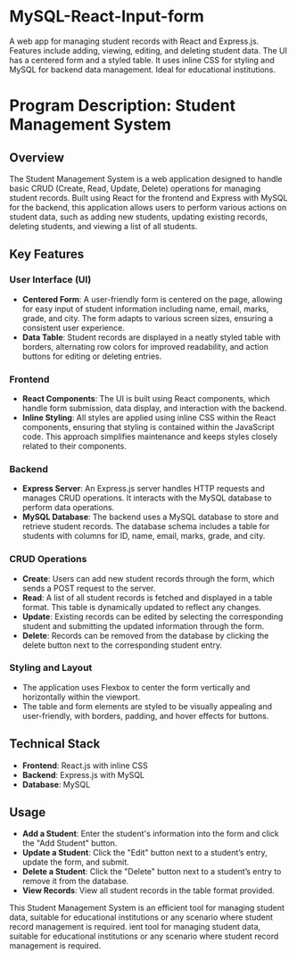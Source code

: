 # MySQL-React-Input-form
A web app for managing student records with React and Express.js. Features include adding, viewing, editing, and deleting student data. The UI has a centered form and a styled table. It uses inline CSS for styling and MySQL for backend data management. Ideal for educational institutions.

# Program Description: Student Management System

## Overview
The Student Management System is a web application designed to handle basic CRUD 
(Create, Read, Update, Delete) operations for managing student records. Built using 
React for the frontend and Express with MySQL for the backend, this application allows 
users to perform various actions on student data, such as adding new students, updating 
existing records, deleting students, and viewing a list of all students.

## Key Features

### User Interface (UI)
- **Centered Form**: A user-friendly form is centered on the page, allowing for easy input 
  of student information including name, email, marks, grade, and city. The form adapts 
  to various screen sizes, ensuring a consistent user experience.
- **Data Table**: Student records are displayed in a neatly styled table with borders, 
  alternating row colors for improved readability, and action buttons for editing or deleting 
  entries.

### Frontend
- **React Components**: The UI is built using React components, which handle form submission, 
  data display, and interaction with the backend.
- **Inline Styling**: All styles are applied using inline CSS within the React components, 
  ensuring that styling is contained within the JavaScript code. This approach simplifies 
  maintenance and keeps styles closely related to their components.

### Backend
- **Express Server**: An Express.js server handles HTTP requests and manages CRUD operations. 
  It interacts with the MySQL database to perform data operations.
- **MySQL Database**: The backend uses a MySQL database to store and retrieve student records. 
  The database schema includes a table for students with columns for ID, name, email, marks, 
  grade, and city.

### CRUD Operations
- **Create**: Users can add new student records through the form, which sends a POST request 
  to the server.
- **Read**: A list of all student records is fetched and displayed in a table format. This table 
  is dynamically updated to reflect any changes.
- **Update**: Existing records can be edited by selecting the corresponding student and 
  submitting the updated information through the form.
- **Delete**: Records can be removed from the database by clicking the delete button next to 
  the corresponding student entry.

### Styling and Layout
- The application uses Flexbox to center the form vertically and horizontally within the viewport.
- The table and form elements are styled to be visually appealing and user-friendly, with borders, 
  padding, and hover effects for buttons.

## Technical Stack
- **Frontend**: React.js with inline CSS
- **Backend**: Express.js with MySQL
- **Database**: MySQL

## Usage
- **Add a Student**: Enter the student's information into the form and click the "Add Student" 
  button.
- **Update a Student**: Click the "Edit" button next to a student’s entry, update the form, and 
  submit.
- **Delete a Student**: Click the "Delete" button next to a student’s entry to remove it from 
  the database.
- **View Records**: View all student records in the table format provided.

This Student Management System is an efficient tool for managing student data, suitable for 
educational institutions or any scenario where student record management is required.
ient tool for managing student data, suitable for educational institutions or any scenario where student record management is required.

